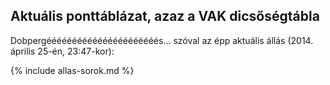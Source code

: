 ## Aktuális ponttáblázat, azaz a VAK dicsőségtábla

Dobpergéééééééééééééééééééééés... szóval az épp aktuális állás (2014. április 25-én, 23:47-kor):

{% include allas-sorok.md %}
